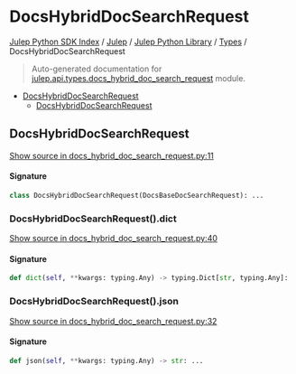 # DocsHybridDocSearchRequest

[Julep Python SDK Index](../../../README.md#julep-python-sdk-index) / [Julep](../../index.md#julep) / [Julep Python Library](../index.md#julep-python-library) / [Types](./index.md#types) / DocsHybridDocSearchRequest

> Auto-generated documentation for [julep.api.types.docs_hybrid_doc_search_request](../../../../../../../julep/api/types/docs_hybrid_doc_search_request.py) module.

- [DocsHybridDocSearchRequest](#docshybriddocsearchrequest)
  - [DocsHybridDocSearchRequest](#docshybriddocsearchrequest-1)

## DocsHybridDocSearchRequest

[Show source in docs_hybrid_doc_search_request.py:11](../../../../../../../julep/api/types/docs_hybrid_doc_search_request.py#L11)

#### Signature

```python
class DocsHybridDocSearchRequest(DocsBaseDocSearchRequest): ...
```

### DocsHybridDocSearchRequest().dict

[Show source in docs_hybrid_doc_search_request.py:40](../../../../../../../julep/api/types/docs_hybrid_doc_search_request.py#L40)

#### Signature

```python
def dict(self, **kwargs: typing.Any) -> typing.Dict[str, typing.Any]: ...
```

### DocsHybridDocSearchRequest().json

[Show source in docs_hybrid_doc_search_request.py:32](../../../../../../../julep/api/types/docs_hybrid_doc_search_request.py#L32)

#### Signature

```python
def json(self, **kwargs: typing.Any) -> str: ...
```